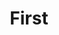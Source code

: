 ---
title: First
published: 2025-05-03T10:53:24+08:00
summary: "文章简介"
cover:
  image: "文章封面图。也支持HTTPS"
tags: [标签1]
categories: '文章所处的分类'
draft: false 
lang: ''
---